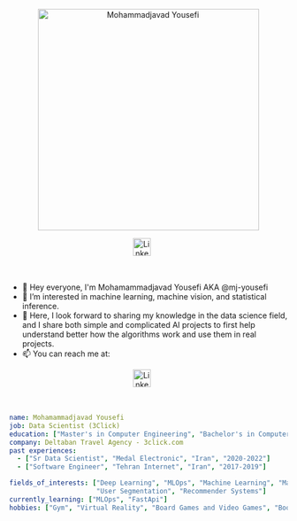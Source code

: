<p align="center">

  
  <a href="https://github.com/mj-yousefi/mj-yousefi">
    <img  src="https://i.imgur.com/58IKCWu.jpeg" alt="Mohammadjavad Yousefi"  height="400"/></a>
</p>


<!-- Social icons section -->
<p align="center">
  <a href="https://www.linkedin.com/in/mjyousefi/"><img width="32px" alt="LinkedIn" title="LinkedIn" src="https://i.imgur.com/yRpa1dQ.png"/></a>
  &#8287;&#8287;&#8287;&#8287;&#8287;
</p>

 <br/>


- 👋 Hey everyone, I'm Mohamammadjavad Yousefi AKA @mj-yousefi
- 👀 I’m interested in machine learning, machine vision, and statistical inference.
- 💞️  Here, I look forward to sharing my knowledge in the data science field, and I share both simple and complicated AI projects to first help understand better how the algorithms work and use them in real projects.
- 📫 You can reach me at:

<p align="center">
  <a href="https://www.linkedin.com/in/mjyousefi/"><img width="32px" alt="LinkedIn" title="LinkedIn" src="https://i.imgur.com/yRpa1dQ.png"/></a>
  &#8287;&#8287;&#8287;&#8287;&#8287;
</p>


 <br/>



```yaml
name: Mohamammadjavad Yousefi
job: Data Scientist (3Click)
education: ["Master's in Computer Engineering", "Bachelor's in Computer Engineering"]
company: Deltaban Travel Agency - 3click.com
past experiences: 
  - ["Sr Data Scientist", "Medal Electronic", "Iran", "2020-2022"]
  - ["Software Engineer", "Tehran Internet", "Iran", "2017-2019"]

fields_of_interests: ["Deep Learning", "MLOps", "Machine Learning", "Machine Vision", 
                      "User Segmentation", "Recommender Systems"]
currently_learning: ["MLOps", "FastApi"]
hobbies: ["Gym", "Virtual Reality", "Board Games and Video Games", "Books"]
```

